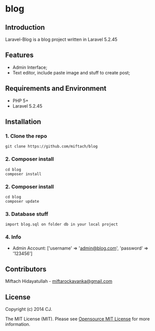 # blog 

## Introduction

Laravel-Blog is a blog project written in Laravel 5.2.45
   
## Features
 
 
* Admin Interface;
* Text editor, include paste image and stuff to create post; 

## Requirements and Environment

* PHP 5+
* Laravel 5.2.45

## Installation
 

### 1. Clone the repo

    git clone https://github.com/miftach/blog

### 2. Composer install

    cd blog
    composer install
    
### 2. Composer install

    cd blog
    composer update

### 3. Database stuff
 
    import blog.sql on folder db in your local project 

### 4. Info

* Admin Account: ['username' => 'admin@blog.com', 'password' => '123456']


## Contributors

Miftach Hidayatullah  - miftarockavanka@gmail.com
 
## License

Copyright (c) 2014 CJ.

The MIT License (MIT). Please see [Opensource MIT License](http://www.opensource.org/licenses/MIT) for more information.